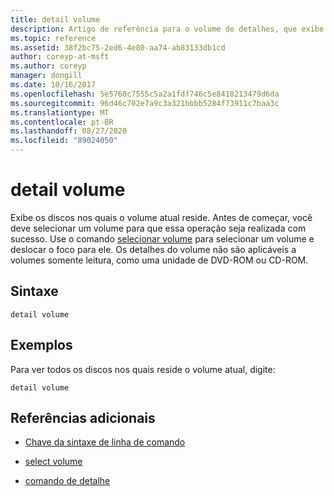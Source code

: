 ```yaml
---
title: detail volume
description: Artigo de referência para o volume de detalhes, que exibe os discos nos quais o volume atual reside.
ms.topic: reference
ms.assetid: 38f2bc75-2ed6-4e80-aa74-ab83133db1cd
author: coreyp-at-msft
ms.author: coreyp
manager: dongill
ms.date: 10/16/2017
ms.openlocfilehash: 5e5760c7555c5a2a1fdf746c5e8418213479d6da
ms.sourcegitcommit: 96d46c702e7a9c3a321bbbb5284f73911c7baa3c
ms.translationtype: MT
ms.contentlocale: pt-BR
ms.lasthandoff: 08/27/2020
ms.locfileid: "89024050"
---
```

# <a name="detail-volume"></a>detail volume

Exibe os discos nos quais o volume atual reside. Antes de começar, você deve selecionar um volume para que essa operação seja realizada com sucesso. Use o comando [selecionar volume](select-volume.md) para selecionar um volume e deslocar o foco para ele. Os detalhes do volume não são aplicáveis a volumes somente leitura, como uma unidade de DVD-ROM ou CD-ROM.

## <a name="syntax"></a>Sintaxe

```
detail volume
```

## <a name="examples"></a>Exemplos

Para ver todos os discos nos quais reside o volume atual, digite:

```
detail volume
```

## <a name="additional-references"></a>Referências adicionais

- [Chave da sintaxe de linha de comando](command-line-syntax-key.md)

- [select volume](select-volume.md)

- [comando de detalhe](detail.md)